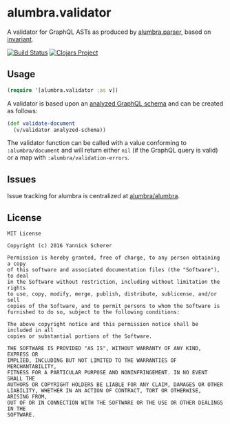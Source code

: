 # alumbra.validator

A validator for GraphQL ASTs as produced by [alumbra.parser][parser], based on
[invariant][invariant].

[![Build Status](https://travis-ci.org/alumbra/alumbra.validator.svg?branch=master)](https://travis-ci.org/alumbra/alumbra.validator)
[![Clojars Project](https://img.shields.io/clojars/v/alumbra/validator.svg)](https://clojars.org/alumbra/validator)

[parser]: https://github.com/alumbra/alumbra.parser
[invariant]: https://github.com/xsc/invariant

## Usage

```clojure
(require '[alumbra.validator :as v])
```

A validator is based upon an [analyzed GraphQL schema][alumbra-analyzer] and
can be created as follows:

```clojure
(def validate-document
  (v/validator analyzed-schema))
```

The validator function can be called with a value conforming to
`:alumbra/document` and will return either `nil` (if the GraphQL query
is valid) or a map with `:alumbra/validation-errors`.

[alumbra-analyzer]: https://github.com/alumbra/alumbra.analyzer

## Issues

Issue tracking for alumbra is centralized at [alumbra/alumbra][issues].

[issues]: https://github.com/alumbra/alumbra/issues

## License

```
MIT License

Copyright (c) 2016 Yannick Scherer

Permission is hereby granted, free of charge, to any person obtaining a copy
of this software and associated documentation files (the "Software"), to deal
in the Software without restriction, including without limitation the rights
to use, copy, modify, merge, publish, distribute, sublicense, and/or sell
copies of the Software, and to permit persons to whom the Software is
furnished to do so, subject to the following conditions:

The above copyright notice and this permission notice shall be included in all
copies or substantial portions of the Software.

THE SOFTWARE IS PROVIDED "AS IS", WITHOUT WARRANTY OF ANY KIND, EXPRESS OR
IMPLIED, INCLUDING BUT NOT LIMITED TO THE WARRANTIES OF MERCHANTABILITY,
FITNESS FOR A PARTICULAR PURPOSE AND NONINFRINGEMENT. IN NO EVENT SHALL THE
AUTHORS OR COPYRIGHT HOLDERS BE LIABLE FOR ANY CLAIM, DAMAGES OR OTHER
LIABILITY, WHETHER IN AN ACTION OF CONTRACT, TORT OR OTHERWISE, ARISING FROM,
OUT OF OR IN CONNECTION WITH THE SOFTWARE OR THE USE OR OTHER DEALINGS IN THE
SOFTWARE.
```
